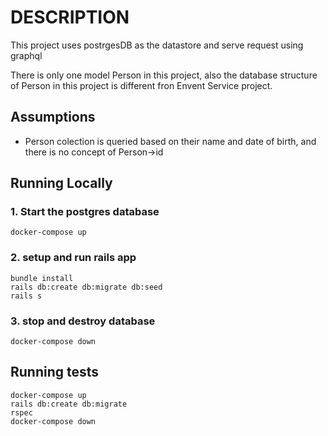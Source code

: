 # DESCRIPTION

This project uses postrgesDB as the datastore and serve request using graphql

There is only one model Person in this project, also the database structure of Person in this project is different fron Envent Service project.


## Assumptions

* Person colection is queried based on their name and date of birth, and there is no concept of Person->id


## Running Locally

### 1. Start the postgres database

```
docker-compose up
```

### 2. setup and run rails app

```
bundle install
rails db:create db:migrate db:seed
rails s
```

### 3. stop and destroy database

```
docker-compose down
```

## Running tests

```
docker-compose up
rails db:create db:migrate
rspec
docker-compose down
```